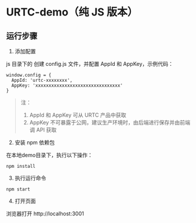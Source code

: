 # URTC-demo（纯 JS 版本）

## 运行步骤

1. 添加配置

js 目录下的 创建 config.js 文件，并配置 AppId 和 AppKey，示例代码：

```
window.config = {
  AppId: 'urtc-xxxxxxxx',
  AppKey: 'xxxxxxxxxxxxxxxxxxxxxxxxxxxxxxxx'
}
```

> 注：
> 
> 1. AppId 和 AppKey 可从 URTC 产品中获取
> 2. AppKey 不可暴露于公网，建议生产环境时，由后端进行保存并由前端调 API 获取

2. 安装 npm 依赖包   

在本地demo目录下，执行以下操作：    

```
npm install
```

3. 执行运行命令

```
npm start
```

4. 打开页面

浏览器打开 http://localhost:3001
